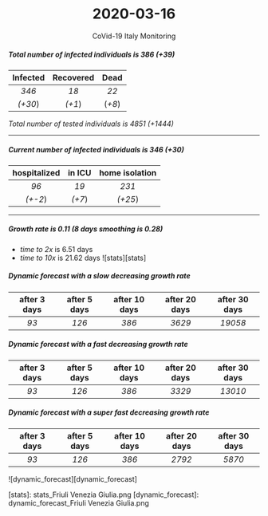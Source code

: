 <div align='center'>

# 2020-03-16
CoVid-19 Italy Monitoring
</div>

##### Total number of infected individuals is 386 (+39)
Infected | Recovered | Dead
:---: | :---: | :---:
*346* | *18* | *22*
*(+30*) | *(+1*) | (*+8*)

*Total number of tested individuals is 4851 (+1444)*
***
##### Current number of infected individuals is 346 (+30)
hospitalized | in ICU | home isolation
:---: | :---: | :---:
*96* |*19* |*231*
*(+-2*) |*(+7*) |*(+25*)
***
##### Growth rate is 0.11 (8 days smoothing is 0.28)
- *time to 2x* is 6.51 days
- *time to 10x* is 21.62 days
![stats][stats]

##### Dynamic forecast with a slow decreasing growth rate
after 3 days | after 5 days | after 10 days | after 20 days | after 30 days
:---: | :---: | :---: | :---: | :---:
*93* |*126* |*386* |*3629* |*19058*
##### Dynamic forecast with a fast decreasing growth rate
after 3 days | after 5 days | after 10 days | after 20 days | after 30 days
:---: | :---: | :---: | :---: | :---:
*93* |*126* |*386* |*3329* |*13010*
##### Dynamic forecast with a super fast decreasing growth rate
after 3 days | after 5 days | after 10 days | after 20 days | after 30 days
:---: | :---: | :---: | :---: | :---:
*93* |*126* |*386* |*2792* |*5870*


![dynamic_forecast][dynamic_forecast]

[stats]: stats_Friuli Venezia Giulia.png
[dynamic_forecast]: dynamic_forecast_Friuli Venezia Giulia.png
